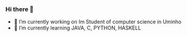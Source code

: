 ### Hi there 👋

- 🔭 I’m currently working on Im Student of computer science in Uminho
- 🌱 I’m currently learning JAVA, C, PYTHON, HASKELL 
